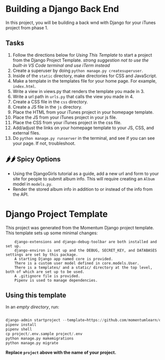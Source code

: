 
# Building a Django Back End

In this project, you will be building a back wnd with Django for your iTunes project from phase 1.

## Tasks
1. Follow the directions below for *Using This Template* to start a project from the Django Project Template.
*strong suggestion not to use the built-in VS Code terminal and use iTerm instead*
2. Create a superuser by doing `python manage.py createsuperuser`.
3. Inside of the `static` directory, make directories for CSS and JavaScript.
4. Make a template in the templates file for your home page. For example, `index.html`.
5. Write a view in views.py that renders the template you made in 3.
6. Write a url path in `urls.py` that calls the view you made in 4.
7. Create a CSS file in the `css` directory.
8. Create a JS file in the `js` directory.
9. Place the HTML from your iTunes project in your homepage template.
10. Place the JS from your iTunes project in your js file.
11. Place the CSS from your iTunes project in the css file.
12. Add/adjust the links on your homepage template to your JS, CSS, and external files.
13. Do `python manage.py runserver` in the terminal, and see if you can see your page. If not, troubleshoot. 


## 🌶️🌶️ Spicy Options
- Using the DjangoGirls tutorial as a guide, add a new url and form to your site for people to submit album info. This
will require creating an `Album` model in `models.py`.
- Render the stored album info in addition to or instead of the info from the API.

# Django Project Template

This project was generated from the Momentum Django project template. This template sets up some minimal changes:
```
    django-extensions and django-debug-toolbar are both installed and set up.
    django-environ is set up and the DEBUG, SECRET_KEY, and DATABASES settings are set by this package.
    A starting Django app named core is provided.
    There is a custom user model defined in core.models.User.
    There is a templates/ and a static/ directory at the top level, both of which are set up to be used.
    A .gitignore file is provided.
    Pipenv is used to manage dependencies.
```

## Using this template

In an *empty directory*, run:
```py

django-admin startproject --template=https://github.com/momentumlearn/django-project-template/archive/main.zip --name=Pipfile project .
pipenv install
pipenv shell
cp project/.env.sample project/.env
python manage.py makemigrations
python manage.py migrate

```

**Replace `project` above with the name of your project.**
